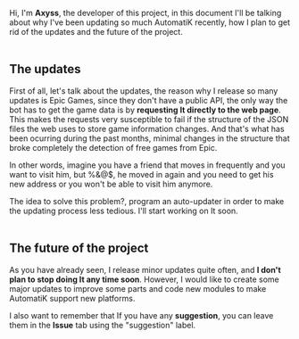 Hi, I'm <b>Axyss</b>, the developer of this project, in this document I'll be talking about why I've been updating so much AutomatiK
recently, how I plan to get rid of the updates and the future of the project.
<br>
<br>
<h2>The updates</h2>

First of all, let's talk about the updates, the reason why I release so many updates is Epic Games, since they don't have a public API,
the only way the bot has to get the game data is by <b>requesting It directly to the web page</b>. This makes the requests
very susceptible to fail if the structure of the JSON files the web uses to store game information changes. And that's what has been
ocurring during the past months, minimal changes in the structure that broke completely the detection of free games from Epic.

In other words, imagine you have a friend that moves in frequently and you want to visit him, but %&@$, he moved in again and
you need to get his new address or you won't be able to visit him anymore.

The idea to solve this problem?, program an auto-updater in order to make the updating process less tedious. I'll start working on
It soon.
<br>
<br>
<h2>The future of the project</h2>

As you have already seen, I release minor updates quite often, and <b>I don't plan to stop doing It any time soon</b>. However, I
would like to create some major updates to improve some parts and code new modules to make AutomatiK support new platforms.

I also want to remember that If you have any <b>suggestion</b>, you can leave them in the <b>Issue</b> tab using the "suggestion" label.
